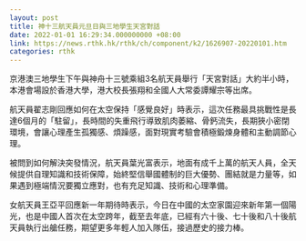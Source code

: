 ```yaml
---
layout: post
title: 神十三航天員元旦日與三地學生天宮對話
date: 2022-01-01 16:29:34.000000000 +08:00
link: https://news.rthk.hk/rthk/ch/component/k2/1626907-20220101.htm
categories: rthk
---
```


京港澳三地學生下午與神舟十三號乘組3名航天員舉行「天宮對話」大約半小時，本港會場設於香港大學，港大校長張翔和全國人大常委譚耀宗等出席。

航天員翟志剛回應如何在太空保持「感覺良好」時表示，這次任務最具挑戰性是長達6個月的「駐留」，長時間的失重飛行導致肌肉萎縮、骨鈣流失，長期狹小密閉環境，會讓心理產生孤獨感、煩躁感，面對現實考驗會積極鍛煉身體和主動調節心理。

被問到如何解決突發情況，航天員葉光富表示，地面有成千上萬的航天人員，全天候提供自理知識和技術保障，始終堅信舉國體制的巨大優勢、團結就是力量等，如果遇到極端情況要獨立應對，也有充足知識、技術和心理準備。

女航天員王亞平回應新一年期待時表示，今日在中國的太空家園迎來新年第一個陽光，也是中國人首次在太空跨年，截至去年底，已經有六十後、七十後和八十後航天員執行出艙任務，期望更多年輕人加入隊伍，接過歷史的接力棒。
